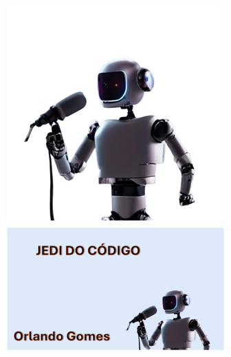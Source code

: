![Imagem](https://github.com/orlandoabreugomes/prompts-for-podcast-generate-ia/blob/main/assets/craiyon_111128_A_robot_using_a_professional_microphone_in_a_studio_-removebg-preview.png)

![Imagem](https://github.com/orlandoabreugomes/prompts-for-podcast-generate-ia/blob/main/assets/Slide4.PNG)



